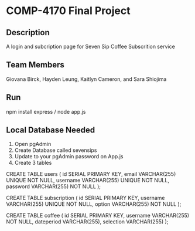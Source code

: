 # COMP-4170 Final Project 

## Description 
A login and subcription page for Seven Sip Coffee Subscrition service

## Team Members 
Giovana Birck, Hayden Leung, Kaitlyn Cameron, and Sara Shiojima

## Run 
npm install express / 
node app.js


## Local Database Needed 

1) Open pgAdmin
2) Create Database called sevensips
3) Update to your pgAdmin password on App.js
4) Create 3 tables 

CREATE TABLE users (
    id SERIAL PRIMARY KEY,
    email VARCHAR(255) UNIQUE NOT NULL,
    username VARCHAR(255) UNIQUE NOT NULL,
    password VARCHAR(255) NOT NULL
);

CREATE TABLE subscription (
    id SERIAL PRIMARY KEY,
    username VARCHAR(255) UNIQUE NOT NULL,
    option VARCHAR(255) NOT NULL
);

CREATE TABLE coffee (
    id SERIAL PRIMARY KEY,
    username VARCHAR(255) NOT NULL,
    dateperiod VARCHAR(255),
    selection VARCHAR(255)
);



